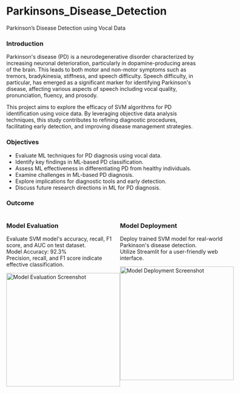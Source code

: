 # Parkinsons_Disease_Detection
Parkinson’s Disease Detection using Vocal Data

### Introduction
Parkinson's disease (PD) is a neurodegenerative disorder characterized by increasing neuronal deterioration, particularly in dopamine-producing areas of the brain. This leads to both motor and non-motor symptoms such as tremors, bradykinesia, stiffness, and speech difficulty. Speech difficulty, in particular, has emerged as a significant marker for identifying Parkinson's disease, affecting various aspects of speech including vocal quality, pronunciation, fluency, and prosody.

This project aims to explore the efficacy of SVM algorithms for PD identification using voice data. By leveraging objective data analysis techniques, this study contributes to refining diagnostic procedures, facilitating early detection, and improving disease management strategies.

### Objectives
- Evaluate ML techniques for PD diagnosis using vocal data.
- Identify key findings in ML-based PD classification.
- Assess ML effectiveness in differentiating PD from healthy individuals.
- Examine challenges in ML-based PD diagnosis.
- Explore implications for diagnostic tools and early detection.
- Discuss future research directions in ML for PD diagnosis.

### Outcome

<div style="display: flex; justify-content: space-around;">
    <div>
        <h3>Model Evaluation</h3>
        <p>
            Evaluate SVM model's accuracy, recall, F1 score, and AUC on test dataset.<br>
            Model Accuracy: 92.3%<br>
            Precision, recall, and F1 score indicate effective classification.
        </p>
        <img src="https://github.com/sanika391/Parkinsons_Disease_Detection/assets/116996971/56cef79e-27db-4cec-b246-71e466a17906" alt="Model Evaluation Screenshot" style="width: 300px;">
    </div>
    <div>
        <h3>Model Deployment</h3>
        <p>
            Deploy trained SVM model for real-world Parkinson's disease detection.<br>
            Utilize Streamlit for a user-friendly web interface.
        </p>
        <img src="https://github.com/sanika391/Parkinsons_Disease_Detection/assets/116996971/164576b2-0862-450a-aabe-fc3f59a0c9c0" alt="Model Deployment Screenshot" style="width: 300px;">
    </div>
</div>
